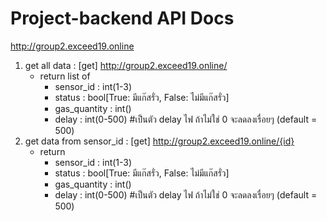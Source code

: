 # Project-backend API Docs
http://group2.exceed19.online
1. get all data : [get] http://group2.exceed19.online/
    - return list of
        - sensor_id : int(1-3)
        - status : bool[True: มีแก๊สรั่ว, False: ไม่มีแก๊สรั่ว]
        - gas_quantity : int()
        - delay : int(0-500) #เป็นตัว delay ไฟ ถ้าไม่ใช่ 0 จะลดลงเรื่อยๆ (default = 500)
2. get data from sensor_id : [get] http://group2.exceed19.online/{id}
    - return
        - sensor_id : int(1-3)
        - status : bool[True: มีแก๊สรั่ว, False: ไม่มีแก๊สรั่ว]
        - gas_quantity : int()
        - delay : int(0-500) #เป็นตัว delay ไฟ ถ้าไม่ใช่ 0 จะลดลงเรื่อยๆ (default = 500)